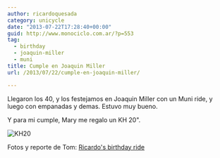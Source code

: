 ```yaml
---
author: ricardoquesada
category: unicycle
date: "2013-07-22T17:28:40+00:00"
guid: http://www.monociclo.com.ar/?p=553
tag:
  - birthday
  - joaquin-miller
  - muni
title: Cumple en Joaquin Miller
url: /2013/07/22/cumple-en-joaquin-miller/

---
```

Llegaron los 40, y los festejamos en Joaquin Miller con un Muni ride, y luego con empanadas y demas. Estuvo muy bueno.

Y para mi cumple, Mary me regalo un KH 20".

![KH20](/images/uni_kh20_birthday.jpeg)

Fotos y reporte de Tom: [Ricardo's birthday ride](http://berkeleyunicycling.org/2013/08/18/ricardos-birthday-ride/#comment-142)
